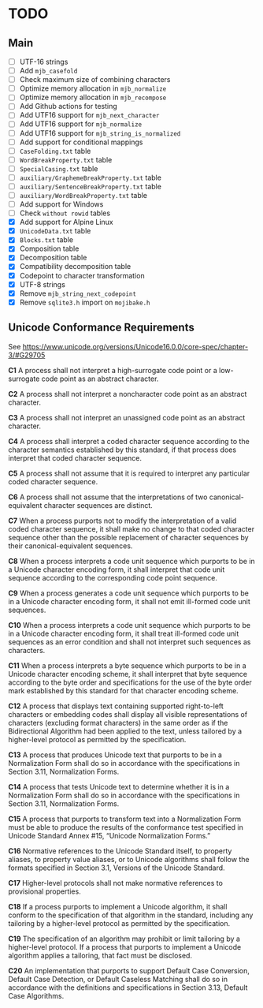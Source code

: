# TODO

## Main

- [ ] UTF-16 strings
- [ ] Add `mjb_casefold`
- [ ] Check maximum size of combining characters
- [ ] Optimize memory allocation in `mjb_normalize`
- [ ] Optimize memory allocation in `mjb_recompose`
- [ ] Add Github actions for testing
- [ ] Add UTF16 support for `mjb_next_character`
- [ ] Add UTF16 support for `mjb_normalize`
- [ ] Add UTF16 support for `mjb_string_is_normalized`
- [ ] Add support for conditional mappings
- [ ] `CaseFolding.txt` table
- [ ] `WordBreakProperty.txt` table
- [ ] `SpecialCasing.txt` table
- [ ] `auxiliary/GraphemeBreakProperty.txt` table
- [ ] `auxiliary/SentenceBreakProperty.txt` table
- [ ] `auxiliary/WordBreakProperty.txt` table
- [ ] Add support for Windows
- [ ] Check `without rowid` tables
- [x] Add support for Alpine Linux
- [x] `UnicodeData.txt` table
- [x] `Blocks.txt` table
- [x] Composition table
- [x] Decomposition table
- [x] Compatibility decomposition table
- [x] Codepoint to character transformation
- [x] UTF-8 strings
- [x] Remove `mjb_string_next_codepoint`
- [x] Remove `sqlite3.h` import on `mojibake.h`

## Unicode Conformance Requirements

See https://www.unicode.org/versions/Unicode16.0.0/core-spec/chapter-3/#G29705

**C1** A process shall not interpret a high-surrogate code point or a low-surrogate code point
as an abstract character.

**C2** A process shall not interpret a noncharacter code point as an abstract character.

**C3** A process shall not interpret an unassigned code point as an abstract character.

**C4** A process shall interpret a coded character sequence according to the character semantics
established by this standard, if that process does interpret that coded character sequence.

**C5** A process shall not assume that it is required to interpret any particular coded character
sequence.

**C6** A process shall not assume that the interpretations of two canonical-equivalent character
sequences are distinct.

**C7** When a process purports not to modify the interpretation of a valid coded character sequence,
it shall make no change to that coded character sequence other than the possible replacement of
character sequences by their canonical-equivalent sequences.

**C8** When a process interprets a code unit sequence which purports to be in a Unicode character
encoding form, it shall interpret that code unit sequence according to the corresponding code point
sequence.

**C9** When a process generates a code unit sequence which purports to be in a Unicode character
encoding form, it shall not emit ill-formed code unit sequences.

**C10** When a process interprets a code unit sequence which purports to be in a Unicode character
encoding form, it shall treat ill-formed code unit sequences as an error condition and shall not
interpret such sequences as characters.

**C11** When a process interprets a byte sequence which purports to be in a Unicode character
encoding scheme, it shall interpret that byte sequence according to the byte order and
specifications for the use of the byte order mark established by this standard for that character
encoding scheme.

**C12** A process that displays text containing supported right-to-left characters or embedding
codes shall display all visible representations of characters (excluding format characters) in the
same order as if the Bidirectional Algorithm had been applied to the text, unless tailored by a
higher-level protocol as permitted by the specification.

**C13** A process that produces Unicode text that purports to be in a Normalization Form shall do so
in accordance with the specifications in Section 3.11, Normalization Forms.

**C14** A process that tests Unicode text to determine whether it is in a Normalization Form shall
do so in accordance with the specifications in Section 3.11, Normalization Forms.

**C15** A process that purports to transform text into a Normalization Form must be able to produce
the results of the conformance test specified in Unicode Standard Annex #15, “Unicode Normalization
Forms.”

**C16** Normative references to the Unicode Standard itself, to property aliases, to property value
aliases, or to Unicode algorithms shall follow the formats specified in Section 3.1, Versions of the
Unicode Standard.

**C17** Higher-level protocols shall not make normative references to provisional properties.

**C18** If a process purports to implement a Unicode algorithm, it shall conform to the
specification of that algorithm in the standard, including any tailoring by a higher-level protocol
as permitted by the specification.

**C19** The specification of an algorithm may prohibit or limit tailoring by a higher-level
protocol. If a process that purports to implement a Unicode algorithm applies a tailoring, that fact
must be disclosed.

**C20** An implementation that purports to support Default Case Conversion, Default Case Detection,
or Default Caseless Matching shall do so in accordance with the definitions and specifications in
Section 3.13, Default Case Algorithms.
